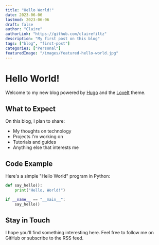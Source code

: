 ```yaml
---
title: "Hello World!"
date: 2023-06-06
lastmod: 2023-06-06
draft: false
author: "Claire"
authorLink: "https://github.com/clairefiltz"
description: "My first post on this blog"
tags: ["blog", "first-post"]
categories: ["Personal"]
featuredImage: "/images/featured-hello-world.jpg"
---
```


# Hello World!

Welcome to my new blog powered by [Hugo](https://gohugo.io/) and the [LoveIt](https://github.com/dillonzq/LoveIt) theme.

## What to Expect

On this blog, I plan to share:

- My thoughts on technology
- Projects I'm working on
- Tutorials and guides
- Anything else that interests me

## Code Example

Here's a simple "Hello World" program in Python:

```python
def say_hello():
    print("Hello, World!")

if __name__ == "__main__":
    say_hello()
```

## Stay in Touch

I hope you'll find something interesting here. Feel free to follow me on GitHub or subscribe to the RSS feed. 